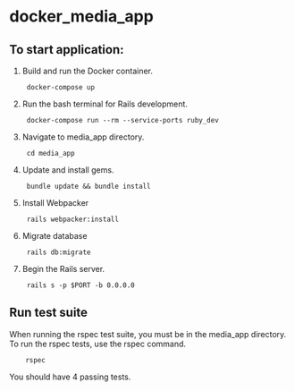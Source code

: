 # docker_media_app

## To start application:

1. Build and run the Docker container.

        docker-compose up
      
2. Run the bash terminal for Rails development.

        docker-compose run --rm --service-ports ruby_dev
        
3. Navigate to media_app directory.

        cd media_app
        
4. Update and install gems.

        bundle update && bundle install

5. Install Webpacker

        rails webpacker:install

6. Migrate database

        rails db:migrate
        
7. Begin the Rails server.

        rails s -p $PORT -b 0.0.0.0
        
## Run test suite

When running the rspec test suite, you must be in the media_app directory. To run the rspec tests, use the rspec command.

        rspec
        
You should have 4 passing tests.
